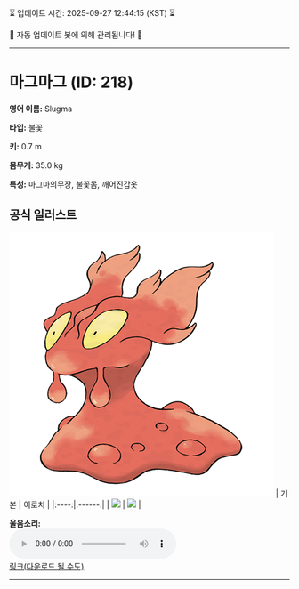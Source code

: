 
⏳ 업데이트 시간: 2025-09-27 12:44:15 (KST) ⏳

🤖 자동 업데이트 봇에 의해 관리됩니다! 🤖

---

# 마그마그 (ID: 218)
**영어 이름:** Slugma

**타입:** 불꽃

**키:** 0.7 m

**몸무게:** 35.0 kg

**특성:** 마그마의무장, 불꽃몸, 깨어진갑옷

## 공식 일러스트
![](https://raw.githubusercontent.com/PokeAPI/sprites/master/sprites/pokemon/other/official-artwork/218.png)
| 기본 | 이로치 |
|:----:|:------:|
| <img src="http://play.pokemonshowdown.com/sprites/ani/slugma.gif" width="200"> | <img src="http://play.pokemonshowdown.com/sprites/ani-shiny/slugma.gif" width="200"> |

**울음소리:**<br><audio controls src="https://raw.githubusercontent.com/PokeAPI/cries/main/cries/pokemon/latest/218.ogg"></audio><br> [링크(다운로드 될 수도)](https://raw.githubusercontent.com/PokeAPI/cries/main/cries/pokemon/latest/218.ogg)


---
